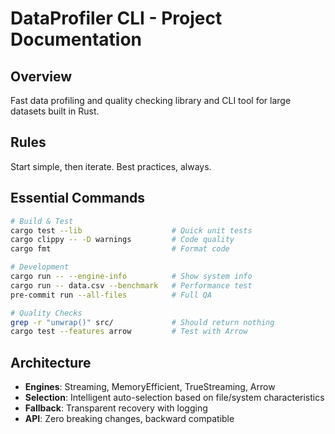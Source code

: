 # DataProfiler CLI - Project Documentation

## Overview

Fast data profiling and quality checking library and CLI tool for large datasets built in Rust.

## Rules

Start simple, then iterate.
Best practices, always.

## Essential Commands

```bash
# Build & Test
cargo test --lib                    # Quick unit tests
cargo clippy -- -D warnings         # Code quality
cargo fmt                           # Format code

# Development
cargo run -- --engine-info          # Show system info
cargo run -- data.csv --benchmark   # Performance test
pre-commit run --all-files          # Full QA

# Quality Checks
grep -r "unwrap()" src/             # Should return nothing
cargo test --features arrow         # Test with Arrow
```

## Architecture

- **Engines**: Streaming, MemoryEfficient, TrueStreaming, Arrow
- **Selection**: Intelligent auto-selection based on file/system characteristics
- **Fallback**: Transparent recovery with logging
- **API**: Zero breaking changes, backward compatible